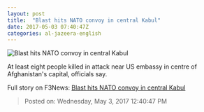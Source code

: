 ```yaml
---
layout: post
title:  "Blast hits NATO convoy in central Kabul"
date: 2017-05-03 07:40:47Z
categories: al-jazeera-english
---
```


![Blast hits NATO convoy in central Kabul](http://www.aljazeera.com/mritems/Images/2017/5/3/da7fdffa49c141ddbd07d5a287e88340_18.jpg)

At least eight people killed in attack near US embassy in centre of Afghanistan's capital, officials say.


Full story on F3News: [Blast hits NATO convoy in central Kabul](http://www.f3nws.com/n/ydeEcD)

> Posted on: Wednesday, May 3, 2017 12:40:47 PM
